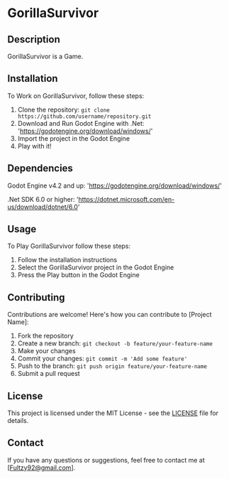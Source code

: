 # GorillaSurvivor

## Description

GorillaSurvivor is a Game.

## Installation

To Work on GorillaSurvivor, follow these steps:

1. Clone the repository: `git clone https://github.com/username/repository.git`										
2. Download and Run Godot Engine with .Net: 'https://godotengine.org/download/windows/'
3. Import the project in the Godot Engine
4. Play with it!

## Dependencies

Godot Engine v4.2 and up: 'https://godotengine.org/download/windows/'

.Net SDK 6.0 or higher: 'https://dotnet.microsoft.com/en-us/download/dotnet/6.0'

## Usage

To Play GorillaSurvivor follow these steps:

1. Follow the installation instructions
2. Select the GorillaSurvivor project in the Godot Engine
3. Press the Play button in the Godot Engine

## Contributing

Contributions are welcome! Here's how you can contribute to [Project Name]:

1. Fork the repository
2. Create a new branch: `git checkout -b feature/your-feature-name`
3. Make your changes
4. Commit your changes: `git commit -m 'Add some feature'`
5. Push to the branch: `git push origin feature/your-feature-name`
6. Submit a pull request

## License

This project is licensed under the MIT License - see the [LICENSE](LICENSE) file for details.

## Contact

If you have any questions or suggestions, feel free to contact me at [Fultzy92@gmail.com].
